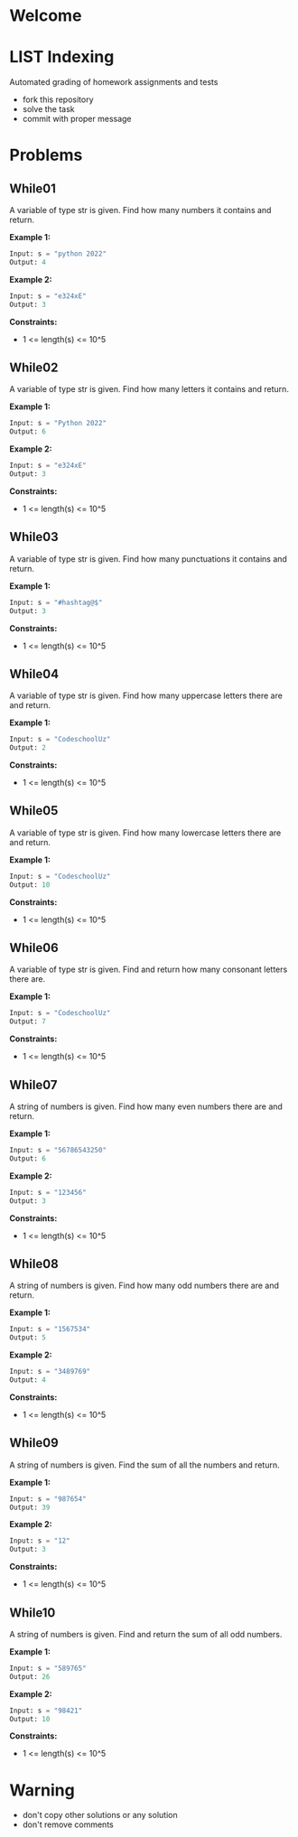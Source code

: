 # Welcome
# LIST Indexing

Automated grading of homework assignments and tests
- fork this repository
- solve the task
- commit with proper message

# Problems
## While01

  A variable of type str is given. Find how many numbers it contains and return.

**Example 1:**

```Python
Input: s = "python 2022"
Output: 4

```

**Example 2:**

```Python
Input: s = "e324xE"
Output: 3

```

**Constraints:**

  - 1 <= length(s) <= 10^5

## While02

  A variable of type str is given. Find how many letters it contains and return.

**Example 1:**

```Python
Input: s = "Python 2022"
Output: 6

```

**Example 2:**

```Python
Input: s = "e324xE"
Output: 3

```

**Constraints:**

  - 1 <= length(s) <= 10^5

## While03

  A variable of type str is given. Find how many punctuations it contains and return.

**Example 1:**

```Python
Input: s = "#hashtag@$"
Output: 3

```

**Constraints:**

  - 1 <= length(s) <= 10^5

## While04

  A variable of type str is given. Find how many uppercase letters there are and return.

**Example 1:**

```Python
Input: s = "CodeschoolUz"
Output: 2

```

**Constraints:**

  - 1 <= length(s) <= 10^5

## While05

  A variable of type str is given. Find how many lowercase letters there are and return.

**Example 1:**

```Python
Input: s = "CodeschoolUz"
Output: 10

```

**Constraints:**

  - 1 <= length(s) <= 10^5

## While06

  A variable of type str is given. Find and return how many consonant letters there are.

**Example 1:**

```Python
Input: s = "CodeschoolUz"
Output: 7

```

**Constraints:**

  - 1 <= length(s) <= 10^5

## While07

  A string of numbers is given. Find how many even numbers there are and return.

**Example 1:**

```Python
Input: s = "56786543250"
Output: 6

```

**Example 2:**

```Python
Input: s = "123456"
Output: 3

```

**Constraints:**

  - 1 <= length(s) <= 10^5

## While08

  A string of numbers is given. Find how many odd numbers there are and return.

**Example 1:**

```Python
Input: s = "1567534"
Output: 5

```

**Example 2:**

```Python
Input: s = "3489769"
Output: 4

```

**Constraints:**

  - 1 <= length(s) <= 10^5

## While09

  A string of numbers is given. Find the sum of all the numbers and return.

**Example 1:**

```Python
Input: s = "987654"
Output: 39

```

**Example 2:**

```Python
Input: s = "12"
Output: 3

```

**Constraints:**

  - 1 <= length(s) <= 10^5

## While10

 A string of numbers is given. Find and return the sum of all odd numbers.

**Example 1:**

```Python
Input: s = "589765"
Output: 26

```

**Example 2:**

```Python
Input: s = "98421"
Output: 10

```

**Constraints:**

  - 1 <= length(s) <= 10^5

# Warning
- don't copy other solutions or any solution
- don't remove comments
